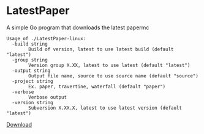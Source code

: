 # LatestPaper

A simple Go program that downloads the latest papermc

```
Usage of ./LatestPaper-linux:
  -build string
        Build of version, latest to use latest build (default "latest")
  -group string
        Version group X.XX, latest to use latest (default "latest")
  -output string
        Output file name, source to use source name (default "source")
  -project string
        Ex. paper, travertine, waterfall (default "paper")
  -verbose
        Verbose output
  -version string
        Subversion X.XX.X, latest to use latest version (default "latest")
```

[Download](https://github.com/ShayBox/LatestPaper/releases)
